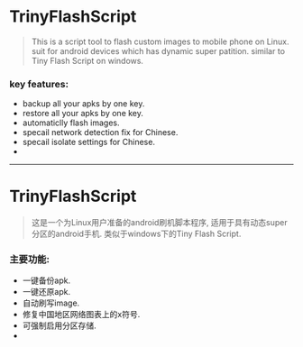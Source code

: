 # TrinyFlashScript

> This is a script tool to flash custom images to mobile phone on Linux.
> suit for android devices which has dynamic super patition.
> similar to Tiny Flash Script on windows.

### key features:
- backup all your apks by one key.
- restore all your apks by one key.
- automaticlly flash images.
- specail network detection fix for Chinese.
- specail isolate settings for Chinese.
- 

-----------------

# TrinyFlashScript

> 这是一个为Linux用户准备的android刷机脚本程序, 适用于具有动态super分区的android手机.
> 类似于windows下的Tiny Flash Script.

### 主要功能:
- 一键备份apk.
- 一键还原apk.
- 自动刷写image.
- 修复中国地区网络图表上的x符号.
- 可强制启用分区存储.
- 
